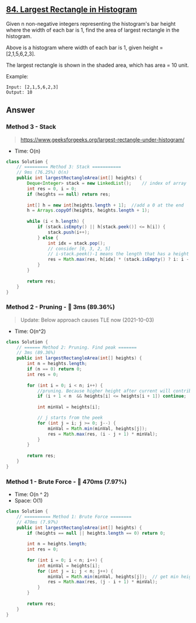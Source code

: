 ## [84. Largest Rectangle in Histogram](https://leetcode.com/problems/largest-rectangle-in-histogram/)

Given n non-negative integers representing the histogram's bar height where the width of each bar is 1, find the area of largest rectangle in the histogram.

Above is a histogram where width of each bar is 1, given height = [2,1,5,6,2,3].

The largest rectangle is shown in the shaded area, which has area = 10 unit.

Example:
```
Input: [2,1,5,6,2,3]
Output: 10
```

## Answer
### Method 3 - Stack
> https://www.geeksforgeeks.org/largest-rectangle-under-histogram/

- Time: O(n)
```java
class Solution {
    // ========= Method 3: Stack ===========
    // 9ms (76.25%) O(n)
    public int largestRectangleArea(int[] heights) {
        Deque<Integer> stack = new LinkedList();    // index of array
        int res = 0, i = 0;
        if (heights == null) return res;
        
        int[] h = new int[heights.length + 1];  //add a 0 at the end
        h = Arrays.copyOf(heights, heights.length + 1);
        
        while (i < h.length) {
            if (stack.isEmpty() || h[stack.peek()] <= h[i]) {
                stack.push(i++);
            } else {
                int idx = stack.pop();
                // consider [0, 3, 2, 5]
                // i-stack.peek()-1 means the length that has a height equal or greater than current height.
                res = Math.max(res, h[idx] * (stack.isEmpty() ? i: i - stack.peek() - 1));
            }
        }
        
        return res;
    }
}
```
### Method 2 - Pruning - :rocket: 3ms (89.36%)
> Update: Below approach causes TLE now (2021-10-03)

- Time: O(n^2)
```java
class Solution {
    // ====== Method 2: Pruning. Find peak =======
    // 3ms (89.36%)
    public int largestRectangleArea(int[] heights) {
        int n = heights.length;
        if (n == 0) return 0;
        int res = 0;
        
        for (int i = 0; i < n; i++) {
            //pruning. Because higher height after current will contribute to the final result
            if (i + 1 < n  && heights[i] <= heights[i + 1]) continue;
            
            int minVal = heights[i];

            // j starts from the peek
            for (int j = i; j >= 0; j--) {
                minVal = Math.min(minVal, heights[j]);
                res = Math.max(res, (i - j + 1) * minVal);
            }
        }
        
        return res;
    }
}
```
### Method 1 - Brute Force - :turtle: 470ms (7.97%)
- Time: O(n ^ 2)
- Space: O(1)
```java
class Solution {
    // ========== Method 1: Brute Force ========
    // 470ms (7.97%)
    public int largestRectangleArea(int[] heights) {
        if (heights == null || heights.length == 0) return 0;
        
        int n = heights.length;
        int res = 0;
        
        for (int i = 0; i < n; i++) {
            int minVal = heights[i];
            for (int j = i; j < n; j++) {
                minVal = Math.min(minVal, heights[j]);  // get min height from i-th to end
                res = Math.max(res, (j - i + 1) * minVal);
            }
        }
        
        return res;
    }
}
```
